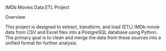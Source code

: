 IMDb Movies Data ETL Project

Overview

This project is designed to extract, transform, and load (ETL) IMDb movie data from CSV and Excel files into a PostgreSQL database using Python. The primary goal is to clean and merge the data from these sources into a unified format for further analysis.
